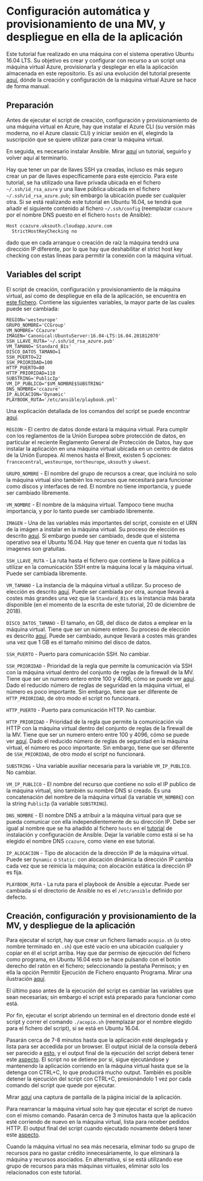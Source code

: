 # Configuración automática y provisionamiento de una MV, y despliegue en ella de la aplicación

Este tutorial fue realizado en una máquina con el sistema operativo Ubuntu 16.04 LTS. Su objetivo es crear y configurar con recurso a un script una máquina virtual Azure, provisionarla y desplegar en ella la aplicación almacenada en este repositorio. Es así una evolución del tutorial presente [aquí](https://github.com/migueldgoncalves/CCproj_1819/blob/master/docs/provisionamiento_manual.md), dónde la creación y configuración de la máquina virtual Azure se hace de forma manual.

## Preparación

Antes de ejecutar el script de creación, configuración y provisionamiento de una máquina virtual en Azure, hay que instalar el Azure CLI (su versión más moderna, no el Azure classic CLI) y iniciar sesión en él, elegindo la suscripción que se quiere utilizar para crear la máquina virtual.

En seguida, es necesario instalar Ansible. Mirar [aquí](https://github.com/migueldgoncalves/CCproj_1819/blob/master/docs/provisionamiento_manual.md#instalaci%C3%B3n-y-configuraci%C3%B3n-de-ansible) un tutorial, seguirlo y volver aquí al terminarlo.

Hay que tener un par de llaves SSH ya creadas, incluso es más seguro crear un par de llaves específicamente para este ejercicio. Para este tutorial, se ha utilizado una llave privada ubicada en el fichero `~/.ssh/id_rsa_azure` y una llave pública ubicada en el fichero `~/.ssh/id_rsa_azure.pub`; sin embargo la ubicación puede ser cualquier otra. Si se está realizando este tutorial en Ubuntu 16.04, se tendrá que añadir el siguiente contenido al fichero `~/.ssh/config` (reemplazar `ccazure` por el nombre DNS puesto en el fichero `hosts` de Ansible):

```
Host ccazure.uksouth.cloudapp.azure.com
  StrictHostKeyChecking no
```

dado que en cada arranque o creación de raíz la máquina tendrá una dirección IP diferente, por lo que hay que deshabilitar el strict host key checking con estas líneas para permitir la conexión con la máquina virtual.

## Variables del script

El script de creación, configuración y provisionamiento de la máquina virtual, así como de despliegue en ella de la aplicación, se encuentra en [este fichero](https://github.com/migueldgoncalves/CCproj_1819/acopio.sh). Contiene las siguientes variables, la mayor parte de las cuales puede ser cambiada:

```
REGION='westeurope'
GRUPO_NOMBRE='CCGroup'
VM_NOMBRE='CCazure'
IMAGEN='Canonical:UbuntuServer:16.04-LTS:16.04.201812070'
SSH_LLAVE_RUTA='~/.ssh/id_rsa_azure.pub'
VM_TAMANO='Standard_B1s'
DISCO_DATOS_TAMANO=1
SSH_PUERTO=22
SSH_PRIORIDAD=100
HTTP_PUERTO=80
HTTP_PRIORIDAD=110
SUBSTRING='PublicIp'
VM_IP_PUBLICO="$VM_NOMBRE$SUBSTRING"
DNS_NOMBRE='ccazure'
IP_ALOCACION='Dynamic'
PLAYBOOK_RUTA='/etc/ansible/playbook.yml'
```

Una explicación detallada de los comandos del script se puede encontrar [aquí](https://github.com/migueldgoncalves/CCproj_1819/blob/master/docs/script_azure_cli.md).

`REGION` - El centro de datos donde estará la máquina virtual. Para cumplir con los reglamentos de la Unión Europea sobre protección de datos, en particular el reciente Reglamento General de Protección de Datos, hay que instalar la aplicación en una máquina virtual ubicada en un centro de datos de la Unión Europea. Al menos hasta el Brexit, existen 5 opciones: `francecentral`, `westeurope`, `northeurope`, `uksouth` y `ukwest`.

`GRUPO_NOMBRE` - El nombre del grupo de recursos a crear, que incluirá no solo la máquina virtual sino también los recursos que necesitará para funcionar como discos y interfaces de red. El nombre no tiene importancia, y puede ser cambiado libremente.

`VM_NOMBRE` - El nombre de la máquina virtual. Tampoco tiene mucha importancia, y por lo tanto puede ser cambiado libremente.

`IMAGEN` - Una de las variables más importantes del script, consiste en el URN de la imágen a instalar en la máquina virtual. Su proceso de elección es descrito [aquí](). Si embargo puede ser cambiado, desde que el sistema operativo sea el Ubuntu 16.04. Hay que tener en cuenta que ni todas las imagenes son gratuitas.

`SSH_LLAVE_RUTA` - La ruta hasta el fichero que contiene la llave pública a utilizar en la comunicación SSH entre la máquina local y la máquina virtual. Puede ser cambiada libremente.

`VM_TAMANO` - La instancia de la máquina virtual a utilizar. Su proceso de elección es descrito [aquí](). Puede ser cambiada por otra, aunque llevará a costes más grandes una vez que la `Standard_B1s` es la instancia más barata disponible (en el momento de la escrita de este tutorial, 20 de diciembre de 2018).

`DISCO_DATOS_TAMANO` - El tamaño, en GB, del disco de datos a emplear en la máquina virtual. Tiene que ser un número entero. Su proceso de elección es descrito [aquí](). Puede ser cambiado, aunque llevará a costes más grandes una vez que 1 GB es el tamaño mínimo del disco de datos.

`SSH_PUERTO` - Puerto para comunicación SSH. No cambiar.

`SSH_PRIORIDAD` - Prioridad de la regla que permite la comunicación vía SSH con la máquina virtual dentro del conjunto de reglas de la firewall de la MV. Tiene que ser un numero entero entre 100 y 4096, cómo se puede ver [aquí](https://docs.microsoft.com/en-us/azure/virtual-network/security-overview#security-rules). Dado el reducido número de reglas de seguridad en la máquina virtual, el número es poco importante. Sin embargo, tiene que ser diferente de `HTTP_PRIORIDAD`, de otro modo el script no funcionará.

`HTTP_PUERTO` - Puerto para comunicación HTTP. No cambiar.

`HTTP_PRIORIDAD` - Prioridad de la regla que permite la comunicación vía HTTP con la máquina virtual dentro del conjunto de reglas de la firewall de la MV. Tiene que ser un numero entero entre 100 y 4096, cómo se puede ver [aquí](https://docs.microsoft.com/en-us/azure/virtual-network/security-overview#security-rules). Dado el reducido número de reglas de seguridad en la máquina virtual, el número es poco importante. Sin embargo, tiene que ser diferente de `SSH_PRIORIDAD`, de otro modo el script no funcionará.

`SUBSTRING` - Una variable auxiliar necesaria para la variable `VM_IP_PUBLICO`. No cambiar.

`VM_IP_PUBLICO` - El nombre del recurso que contiene no solo el IP publico de la máquina virtual, sino también su nombre DNS si creado. Es una concatenación del nombre de la máquina virtual (la variable `VM_NOMBRE`) con la string `PublicIp` (la variable `SUBSTRING`).

`DNS_NOMBRE` - El nombre DNS a atribuir a la máquina virtual para que se pueda comunicar con ella independientemente de su dirección IP. Debe ser igual al nombre que se ha añadido al fichero `hosts` en el [tutorial](https://github.com/migueldgoncalves/CCproj_1819/blob/master/docs/provisionamiento_manual.md#instalaci%C3%B3n-y-configuraci%C3%B3n-de-ansible) de instalación y configuración de Ansible. Dejar la variable como está si se ha elegido el nombre DNS `ccazure`, como viene en ese tutorial.

`IP_ALOCACION` - Tipo de alocación de la dirección IP de la máquina virtual. Puede ser `Dynamic` o `Static`: con alocación dinámica la dirección IP cambia cada vez que se reinicia la máquina; con alocación estática la dirección IP es fija.

`PLAYBOOK_RUTA` - La ruta para el playbook de Ansible a ejecutar. Puede ser cambiada si el directorio de Ansible no es el `/etc/ansible` definido por defecto.

## Creación, configuración y provisionamiento de la MV, y despliegue de la aplicación

Para ejecutar el script, hay que crear un fichero llamado `acopio.sh` (u otro nombre terminado en `.sh`) que esté vacío en una ubicación cualquier y copiar en él el script arriba. Hay que dar permiso de ejecución del fichero como programa, en Ubuntu 16.04 esto se hace pulsando con el botón derecho del ratón en el fichero; seleccionando la pestaña Permisos; y en ella la opción Permitir Ejecución de Fichero enquanto Programa. Mirar una ilustración [aquí](https://github.com/migueldgoncalves/CC_ejercicios/blob/master/Automatizacion/eje2_documentos/Ejercicio2_3.png).

El último paso antes de la ejecución del script es cambiar las variables que sean necesarias; sin embargo el script está preparado para funcionar como está.

Por fin, ejecutar el script abriendo un terminal en el directorio donde esté el script y correr el comando `./acopio.sh` (reemplazar por el nombre elegido para el fichero del script), si se está en Ubuntu 16.04.

Pasarán cerca de 7-8 minutos hasta que la aplicación esté desplegada y lista para ser accedida por un browser. El output inicial de la consola deberá ser parecido a [esto](), y el output final de la ejecución del script deberá tener este [aspecto](). El script no se detiene por sí, sigue ejecutándose y mantenendo la aplicación corriendo en la máquina virtual hasta que se la detenga con CTRL+C, lo que producirá mucho output. También es posible detener la ejecución del script con CTRL+C, presionándolo 1 vez por cada comando del script que quede por ejecutar.

Mirar [aquí]() una captura de pantalla de la página inicial de la aplicación.

Para rearrancar la máquina virtual solo hay que ejecutar el script de nuevo con el mismo comando. Pasarán cerca de 3 minutos hasta que la aplicación esté corriendo de nuevo en la máquina virtual, lista para receber pedidos HTTP. El output final del script cuando ejecutado novamente deberá tener este [aspecto]().

Cuando la máquina virtual no sea más necesaria, eliminar todo su grupo de recursos para no gastar crédito innecesáriamente, lo que eliminará la máquina y recursos asociados. En alternativa, si se está utilizando ese grupo de recursos para más máquinas virtuales, eliminar solo los relacionados con este tutorial.

